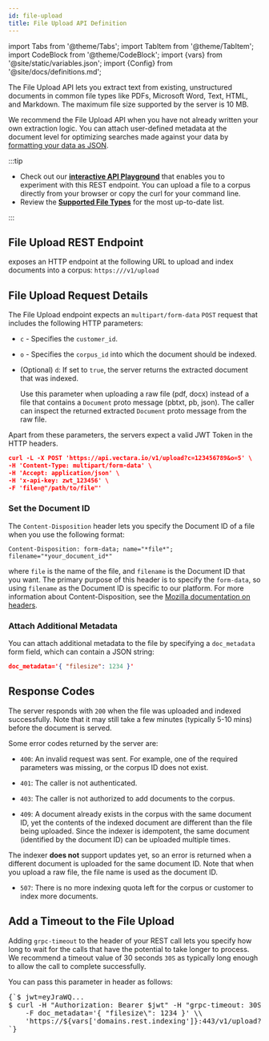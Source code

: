 ```yaml
---
id: file-upload
title: File Upload API Definition
---
```


import Tabs from '@theme/Tabs';
import TabItem from '@theme/TabItem';
import CodeBlock from '@theme/CodeBlock';
import {vars} from '@site/static/variables.json';
import {Config} from '@site/docs/definitions.md';

The File Upload API lets you extract text from existing, unstructured 
documents in common file types like PDFs, Microsoft Word, Text, HTML, and 
Markdown. The maximum file size supported by the server is 10 MB.

We recommend the File Upload API when you have not already written your own 
extraction logic. You can attach user-defined metadata at the document level 
for optimizing searches made against your data by 
[formatting your data as JSON](/docs/1.0/api-reference/indexing-apis/file-upload/format-for-upload).

:::tip

* Check out our [**interactive API Playground**](/docs/1.0/rest-api/file-upload) that enables you
to experiment with this REST endpoint. You can upload a file to a corpus 
directly from your browser or copy the curl for your command line.
* Review the [**Supported File Types**](/docs/1.0/api-reference/indexing-apis/file-upload/file-upload-filetypes)
  for the most up-to-date list.

:::

## File Upload REST Endpoint

<Config v="names.product"/> exposes an HTTP endpoint at the following URL
to upload and index documents into a corpus:
<code>https://<Config v="domains.rest.indexing"/>/v1/upload</code>

## File Upload Request Details

The File Upload endpoint expects an `multipart/form-data` `POST` request that includes the
following HTTP parameters:

* `c` - Specifies the `customer_id`.

* `o` - Specifies the `corpus_id` into which the document should be indexed.

* (Optional) `d`: If set to `true`, the server returns the extracted
document that was indexed. 

  Use this parameter when uploading a raw file (pdf, docx) instead of a file 
  that contains a `Document` proto message (pbtxt, pb, json). The caller can 
  inspect the returned extracted `Document` proto message from the raw file.

Apart from these parameters, the servers expect a valid JWT Token in the HTTP
headers.

```json
curl -L -X POST 'https://api.vectara.io/v1/upload?c=123456789&o=5' \
-H 'Content-Type: multipart/form-data' \
-H 'Accept: application/json' \
-H 'x-api-key: zwt_123456' \
-F 'file=@"/path/to/file"'
```
### Set the Document ID

The `Content-Disposition` header lets you specify the Document ID of a file 
when you use the following format: 
  
`Content-Disposition: form-data; name="*file*"; filename="*your_document_id*"` 
  
where `file` is the name of the file, and `filename` is the Document ID that  
you want. The primary purpose of this header is to specify the 
`form-data`, so using `filename` as the Document ID is specific to our 
platform. For more information about Content-Disposition, see 
the [Mozilla documentation on headers](https://developer.mozilla.org/en-US/docs/Web/HTTP/Headers/Content-Disposition).

### Attach Additional Metadata

You can attach additional metadata to the file by specifying a `doc_metadata` 
form field, which can contain a JSON string:

```json
doc_metadata='{ "filesize": 1234 }'
```

## Response Codes

The server responds with `200` when the file was uploaded and indexed
successfully. Note that it may still take a few minutes (typically 5-10 mins)
before the document is served.

Some error codes returned by the server are:

-  `400`: An invalid request was sent. For example, one of the required parameters
was missing, or the corpus ID does not exist.

-  `401`: The caller is not authenticated.

-  `403`: The caller is not authorized to add documents to the corpus.

-  `409`: A document already exists in the corpus with the same document ID,
yet the contents of the indexed document are different than the file being
uploaded. Since the indexer is idempotent, the same document (identified by
the document ID) can be uploaded multiple times.
  
  The indexer **does not** support updates yet, so an error is returned when a 
  different document is uploaded for the same document ID. Note that when you 
  upload a raw file, the file name is used as the document ID.

-  `507`: There is no more indexing quota left for the corpus or customer to
index more documents.

## Add a Timeout to the File Upload

Adding `grpc-timeout` to the header of your REST call lets you specify how 
long to wait for the calls that have the potential to take longer to process. 
We recommend a timeout value of 30 seconds `30S` as typically long enough to 
allow the call to complete successfully.

You can pass this parameter in header as follows:

<pre>
{`$ jwt=eyJraWQ...
$ curl -H "Authorization: Bearer $jwt" -H "grpc-timeout: 30S"  -F file=@/tmp/instructions.pdf \\
    -F doc_metadata='{ "filesize\": 1234 }' \\
    'https://${vars['domains.rest.indexing']}:443/v1/upload?c=123456\&o=151'
`}
</pre>